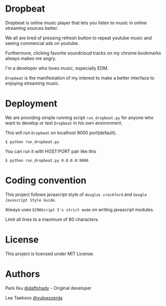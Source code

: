 Dropbeat
========

Dropbeat is online music player that lets you listen to music in online streaming sources better.

We all are tired of pressing refresh button to repeat youtube music and seeing commercial ads on youtube.

Furthermore, clicking favorite soundcloud tracks on my chrome bookmarks always makes me angry.

I'm a developer who loves music, especially EDM. 

`Dropbeat` is the manifestation of my interest to make a better interface to enjoying streaming music.


Deployment
==========

We are providing simple running script `run_dropbeat.py` for anyone who want to develop or test `Dropbeat` in his own environment.

This will run `Dropbeat` on localhost 9000 port(default). 

    $ python run_dropbeat.py
    
You can run it with HOST:PORT pair like this

    $ python run_dropbeat.py 0.0.0.0:9000
    


Coding convention
=================

This project follows javascript style of `douglas crockford` and `Google Javascript Style Guide`.

Always uses `ECMAScript 5's strict mode` on writing javascript modules.

Limit all lines to a maximum of 80 characters.


License
=======

This project is licensed under MIT License.


Authors
=======

Park Ilsu [@daftshady](http://github.com/daftshady) - Original developer 

Lee Taeksoo [@vulpeszerda](http://github.com/vulpeszerda)

